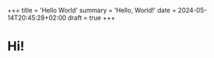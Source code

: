 +++
title = 'Hello World'
summary = 'Hello, World!'
date = 2024-05-14T20:45:28+02:00
draft = true
+++
# Hi!
